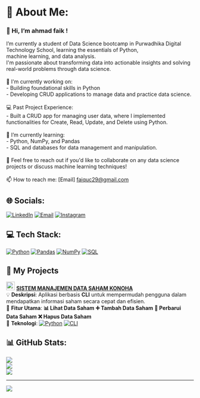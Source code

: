 # 💫 About Me:
### 👋 Hi, I’m ahmad faik !
I’m currently a student of Data Science bootcamp in Purwadhika Digital Technology School, learning the essentials of Python, <br>machine learning, and data analysis.<br>I'm passionate about transforming data into actionable insights and solving real-world problems through data science.<br><br>🔭 I'm currently working on:<br>- Building foundational skills in Python<br>- Developing CRUD applications to manage data and practice data science.<br><br>💻 Past Project Experience:<br>- Built a CRUD app for managing user data, where I implemented functionalities for Create, Read, Update, and Delete using Python.<br><br>🌱 I’m currently learning:<br>- Python, NumPy, and Pandas<br>- SQL and databases for data management and manipulation.<br><br>💬 Feel free to reach out if you'd like to collaborate on any data science projects or discuss machine learning techniques!<br><br>📫 How to reach me: [Email] faiquc29@gmail.com


## 🌐 Socials:
[![LinkedIn](https://img.shields.io/badge/LinkedIn-%230077B5.svg?logo=linkedin&logoColor=white)](https://linkedin.com/in/ahmadfaik) 
[![Email](https://img.shields.io/badge/Email-D14836?logo=gmail&logoColor=white)](mailto:faiquc29@gmail.com) 
[![Instagram](https://img.shields.io/badge/Instagram-%23E4405F.svg?logo=Instagram&logoColor=white)](https://instagram.com/ahmadfaik_s)

## 💻 Tech Stack:
[![Python](https://img.shields.io/badge/Python-%2300A8E8.svg?logo=python&logoColor=white)](https://www.python.org/)
[![Pandas](https://img.shields.io/badge/Pandas-%23150458.svg?logo=pandas&logoColor=white)](https://pandas.pydata.org/)
[![NumPy](https://img.shields.io/badge/NumPy-%230A8AC7.svg?logo=numpy&logoColor=white)](https://numpy.org/)
[![SQL](https://img.shields.io/badge/SQL-%23000D73.svg?logo=sql&logoColor=white)](https://www.microsoft.com/en-us/sql-server)

## 🚀 **My Projects**
<img src="https://github.com/user-attachments/assets/7ccfd807-cf7f-4cf9-b83d-f7a89fec66bb" alt="stock-exchange-app" width="23" />  **[SISTEM MANAJEMEN DATA SAHAM KONOHA](https://github.com/ahmadFaik/STOCK-CLI)** 
<br> 💡 **Deskripsi**: Aplikasi berbasis **CLI** untuk mempermudah pengguna dalam mendapatkan informasi saham secara cepat dan efisien.
<br> 🎯 **Fitur Utama**: 
**📊 Lihat Data Saham**
**➕ Tambah Data Saham**
**🔄 Perbarui Data Saham**
**❌ Hapus Data Saham**
<br>🔧 **Teknologi**:
[![Python](https://img.shields.io/badge/Python-%2300A8E8.svg?logo=python&logoColor=white)](https://www.python.org/)
[![CLI](https://img.shields.io/badge/CLI-%2310A0D0.svg?logo=command-line&logoColor=white)](https://en.wikipedia.org/wiki/Command-line_interface)
  
## 📊 GitHub Stats:
![](https://github-readme-stats.vercel.app/api?username=ahmadFaik&theme=transparent&hide_border=false&include_all_commits=true&count_private=false)<br/>
![](https://nirzak-streak-stats.vercel.app/?user=ahmadFaik&theme=transparent&hide_border=false)<br/>
![](https://github-readme-stats.vercel.app/api/top-langs/?username=ahmadFaik&theme=transparent&hide_border=false&include_all_commits=true&count_private=false&layout=compact)

---
[![](https://visitcount.itsvg.in/api?id=ahmadFaik&icon=0&color=0)](https://visitcount.itsvg.in)

<!-- Proudly created with GPRM ( https://gprm.itsvg.in ) -->
